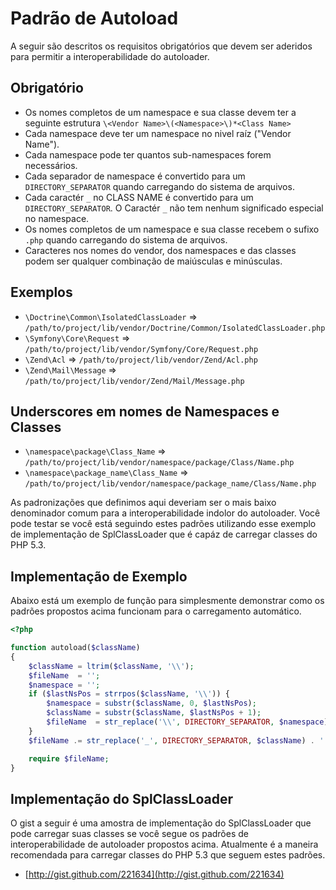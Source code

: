 Padrão de Autoload
==================

A seguir são descritos os requisitos obrigatórios que devem ser aderidos para permitir a interoperabilidade do autoloader.

Obrigatório
-----------

* Os nomes completos de um namespace e sua classe devem ter a seguinte estrutura `\<Vendor Name>\(<Namespace>\)*<Class Name>`
* Cada namespace deve ter um namespace no nivel raíz ("Vendor Name").
* Cada namespace pode ter quantos sub-namespaces forem necessários.
* Cada separador de namespace é convertido para um `DIRECTORY_SEPARATOR` quando carregando do sistema de arquivos.
* Cada caractér `_` no CLASS NAME é convertido para um `DIRECTORY_SEPARATOR`. O Caractér `_` não tem nenhum significado especial no namespace.
* Os nomes completos de um namespace e sua classe recebem o sufixo `.php` quando carregando do sistema de arquivos.
* Caracteres nos nomes do vendor, dos namespaces e das classes podem ser qualquer combinação de maiúsculas e minúsculas.

Exemplos
--------

* `\Doctrine\Common\IsolatedClassLoader` => `/path/to/project/lib/vendor/Doctrine/Common/IsolatedClassLoader.php`
* `\Symfony\Core\Request` => `/path/to/project/lib/vendor/Symfony/Core/Request.php`
* `\Zend\Acl` => `/path/to/project/lib/vendor/Zend/Acl.php`
* `\Zend\Mail\Message` => `/path/to/project/lib/vendor/Zend/Mail/Message.php`

Underscores em nomes de Namespaces e Classes
--------------------------------------------

* `\namespace\package\Class_Name` => `/path/to/project/lib/vendor/namespace/package/Class/Name.php`
* `\namespace\package_name\Class_Name` => `/path/to/project/lib/vendor/namespace/package_name/Class/Name.php`

As padronizações que definimos aqui deveriam ser o mais baixo denominador comum para a interoperabilidade indolor do autoloader. Você pode testar se você está seguindo estes padrões utilizando esse exemplo de implementação de SplClassLoader que é capáz de carregar classes do PHP 5.3.

Implementação de Exemplo
------------------------

Abaixo está um exemplo de função para simplesmente demonstrar como os padrões propostos acima funcionam para o carregamento automático.

```php
<?php

function autoload($className)
{
    $className = ltrim($className, '\\');
    $fileName  = '';
    $namespace = '';
    if ($lastNsPos = strrpos($className, '\\')) {
        $namespace = substr($className, 0, $lastNsPos);
        $className = substr($className, $lastNsPos + 1);
        $fileName  = str_replace('\\', DIRECTORY_SEPARATOR, $namespace) . DIRECTORY_SEPARATOR;
    }
    $fileName .= str_replace('_', DIRECTORY_SEPARATOR, $className) . '.php';

    require $fileName;
}
```

Implementação do SplClassLoader
-------------------------------

O gist a seguir é uma amostra de implementação do SplClassLoader que pode carregar suas classes se você segue os padrões de interoperabilidade de autoloader propostos acima. Atualmente é a maneira recomendada para carregar classes do PHP 5.3 que seguem estes padrões.

* [http://gist.github.com/221634](http://gist.github.com/221634)

